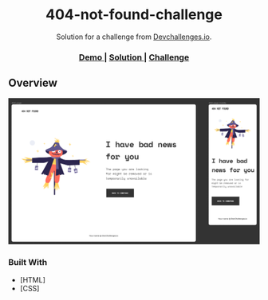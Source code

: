 <h1 align="center">404-not-found-challenge</h1>

<div align="center">
   Solution for a challenge from  <a href="http://devchallenges.io" target="_blank">Devchallenges.io</a>.
</div>

<div align="center">
  <h3>
    <a href="https://benbd5.github.io/devChallenges/404-not-found-challenge/">
      Demo
    </a>
    <span> | </span>
    <a href="https://github.com/benbd5/devChallenges/tree/master/404-not-found-challenge">
      Solution
    </a>
    <span> | </span>
    <a href="https://devchallenges.io/challenges/wBunSb7FPrIepJZAg0sY">
      Challenge
    </a>
  </h3>
</div>

<!-- OVERVIEW -->

## Overview

![screenshot](https://github.com/benbd5/devChallenges/blob/master/404-not-found-challenge/ressources/Figma_404_challenge.png?raw=true)


### Built With

- [HTML]
- [CSS]
